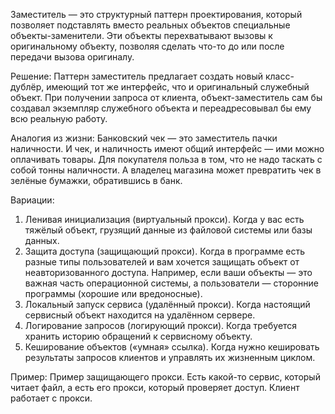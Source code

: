 Заместитель — это структурный паттерн проектирования, который позволяет подставлять вместо реальных объектов специальные
объекты-заменители. Эти объекты перехватывают вызовы к оригинальному объекту, позволяя сделать что-то до или после 
передачи вызова оригиналу.

Решение:
Паттерн заместитель предлагает создать новый класс- дублёр, имеющий тот же интерфейс, что и оригинальный служебный 
объект. При получении запроса от клиента, объект-заместитель сам бы создавал экземпляр служебного объекта и 
переадресовывал бы ему всю реальную работу.

Аналогия из жизни:
Банковский чек — это заместитель пачки наличности. И чек, и наличность имеют общий интерфейс — ими можно оплачивать 
товары. Для покупателя польза в том, что не надо таскать с собой тонны наличности. А владелец магазина может превратить 
чек в зелёные бумажки, обратившись в банк.

Вариации:
1) Ленивая инициализация (виртуальный прокси). Когда у вас есть тяжёлый объект, грузящий данные из файловой системы или 
базы данных.
2) Защита доступа (защищающий прокси). Когда в программе есть разные типы пользователей и вам хочется защищать объект от
неавторизованного доступа. Например, если ваши объекты — это важная часть операционной системы, а пользователи — 
сторонние программы (хорошие или вредоносные).
3) Локальный запуск сервиса (удалённый прокси). Когда настоящий сервисный объект находится на удалённом сервере.
4) Логирование запросов (логирующий прокси). Когда требуется хранить историю обращений к сервисному объекту.
5) Кеширование объектов («умная» ссылка). Когда нужно кешировать результаты запросов клиентов и управлять их жизненным 
циклом.

Пример:
Пример защищающего прокси. Есть какой-то сервис, который читает файл, а есть его прокси, который проверяет доступ. 
Клиент работает с прокси.